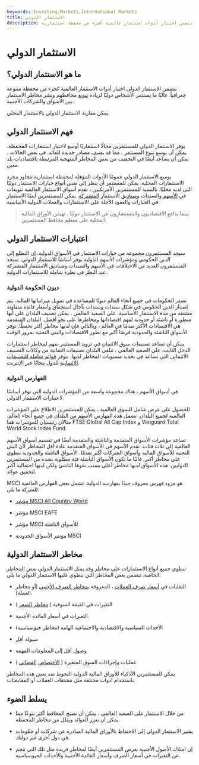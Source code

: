```yaml
---
keywords: Investing,Markets,International Markets
title: الاستثمار الدولي
description: الاستثمار الدولي هو استراتيجية استثمار تتضمن اختيار أدوات استثمار عالمية كجزء من محفظة استثمارية.
---
```


# الاستثمار الدولي
## ما هو الاستثمار الدولي؟

يتضمن الاستثمار الدولي اختيار أدوات الاستثمار العالمية كجزء من محفظة متنوعة جغرافياً. غالبًا ما يستثمر الأشخاص دوليًا لزيادة [تنويع](/diversification) محافظهم ونشر مخاطر الاستثمار بين الأسواق والشركات الأجنبية.

يمكن مقارنة الاستثمار الدولي بالاستثمار المحلي.

## فهم الاستثمار الدولي

يوفر الاستثمار الدولي للمستثمرين مجالًا استثماريًا أوسع لاختيار استثمارات المحفظة. يمكن أن يوسع تنوع المستثمر ، مما قد يضيف مصادر جديدة للعائد. في بعض الحالات ، يمكن أن يساعد أيضًا في التخفيف من بعض المخاطر المنهجية المرتبطة باقتصاديات بلد معين.

يوسع الاستثمار الدولي عمومًا الأدوات المؤهلة لمحفظة استثمارية تتجاوز مجرد الاستثمارات المحلية. يمكن للمستثمر أن ينظر إلى نفس أنواع خيارات الاستثمار دوليًا التي لديه محليًا. بالنسبة للمستثمرين الأمريكيين ، تقدم أسواق الاستثمار العالمية تنويعات في [الأسهم](/stock) والسندات [وصناديق](/bond) الاستثمار [المشتركة](/mutualfund). يمكن للمستثمرين أيضًا الاستثمار في الخيارات والعقود الآجلة على الاستثمارات والعملات الدولية الأساسية.

> بينما يدافع الاقتصاديون والمستشارون عن الاستثمار دوليًا ، تهيمن الأوراق المالية المحلية على معظم محافظ المستثمرين.

>

## اعتبارات الاستثمار الدولي

سيجد المستثمرون مجموعة من خيارات الاستثمار في الأسواق الدولية. إن التطلع إلى الدين الحكومي ومؤشرات الأسهم الدولية يوفر أساسًا للاستثمار الدولي. سيجد المستثمرون العديد من الاختلافات في الأسهم والسندات وصناديق الاستثمار المشتركة عند النظر في نظرة شاملة للاستثمارات الدولية.

### ديون الحكومة الدولية

تصدر الحكومات في جميع أنحاء العالم ديونًا للمساعدة في تمويل ميزانياتها المالية. يتم إصدار الدين الحكومي في شكل سندات وسندات بآجال استحقاق وأسعار فائدة متفاوتة مشتقة من مدة الاستثمار الأساسية. على الصعيد العالمي ، يمكن تصنيف البلدان على أنها متطورة أو ناشئة أو حدودية لفهم اقتصاداتها ومخاطرها على نحو أفضل. البلدان المتقدمة هي الاقتصادات الأكثر تقدمًا في العالم ، وبالتالي فإن لديها مخاطر أكثر تحفظًا. توفر الأسواق الناشئة والحدودية فرصًا أكبر مع تطور الاقتصادات والبنى التحتية بمرور الوقت.

يمكن أن تساعد تصنيفات سوق الائتمان في تزويد المستثمر بفهم لمخاطر استثمارات الدخل الثابت. على الصعيد العالمي ، تتلقى البلدان تصنيفات ائتمانية من وكالات التصنيف الائتماني التي تساعد في تحديد مستويات المخاطر لديها. تتوفر [قوائم شاملة للتصنيفات الائتمانية](/rating) للدول مجانًا عبر الإنترنت.

### الفهارس الدولية

في أسواق الأسهم ، هناك مجموعة واسعة من المؤشرات الدولية التي توفر أساسًا لاعتبارات الاستثمار الدولي.

للحصول على عرض شامل للسوق العالمية ، يمكن للمستثمرين الاطلاع على المؤشرات العالمية لجميع البلدان. تشمل هذه الفهارس الأسهم من البلدان في جميع أنحاء العالم. مثالان رئيسيان للمؤشرات هما FTSE Global All Cap Index و Vanguard Total World Stock Index Fund.

تساعد مؤشرات الأسواق المتقدمة والناشئة والمتقدمة أيضًا في تقسيم أسواق الأسهم العالمية إلى ثلاث فئات. تقدم الأسهم في الأسواق المتقدمة عادة أقل المخاطر لأن البنى التحتية للأسواق المالية وأسواق الشركات أكثر تقدمًا. الأسواق الناشئة والحدودية تنطوي على مخاطر أكبر. غالبًا ما تكون الأسواق الناشئة فئة مطلوبة بشدة من المستثمرين الدوليين. هذه الأسواق لديها مخاطر أعلى بسبب نموها الناشئ ولكن لديها احتمالية أكبر لتحقيق عوائد.

MSCI هو مزود فهرس معروف جيدًا بفهارسه الدولية. تشمل بعض الفهارس العالمية للشركة ما يلي:

- [مؤشر MSCI All Country World](/msci-acwi)

- مؤشر MSCI EAFE

- مؤشر MSCI للأسواق الناشئة

- مؤشر الأسواق الحدودية MSCI

## مخاطر الاستثمار الدولية

تنطوي جميع أنواع الاستثمارات على مخاطر وقد يمثل الاستثمار الدولي بعض المخاطر الخاصة. تتضمن بعض المخاطر التي ينطوي عليها الاستثمار الدولي ما يلي:

- التقلبات في [أسعار صرف العملات](/currency-exchange) ، المعروفة [بمخاطر الصرف الأجنبي](/foreignexchangerisk) (أو مخاطر العملة).

- التغيرات في القيمة السوقية ( [مخاطر السعر](/pricerisk) )

- التغيرات في أسعار الفائدة الأجنبية.

- الأحداث السياسية والاقتصادية والاجتماعية الهامة (مخاطر جيوسياسية)

- سيولة أقل

- وصول أقل إلى المعلومات المهمة

- عمليات وإجراءات السوق المتغيرة ( [الاختصاص](/jurisdiction-risk) [القضائي](/jurisdiction-risk) )

يمكن للمستثمرين الأذكياء للأوراق المالية الدولية التحوط ضد بعض هذه المخاطر باستخدام أدوات مختلفة مثل مشتقات العملات أو المقايضات.

## يسلط الضوء

- من خلال الاستثمار على الصعيد العالمي ، يمكن أن تصبح المحافظ أكثر تنوعًا مما يمكن أن يعزز العوائد ويقلل من مخاطر المحفظة.

- يشير الاستثمار الدولي إلى الاحتفاظ بالأوراق المالية الصادرة عن شركات أو حكومات في دول أخرى غير دولتك.

- إن امتلاك الأصول الأجنبية يعرض المستثمرين أيضًا لمخاطر فريدة مثل تلك التي تنجم عن التغيرات في أسعار الصرف وأسعار الفائدة الأجنبية والأحداث الجيوسياسية.

